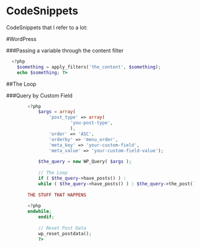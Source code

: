CodeSnippets
============

CodeSnippets that I refer to a lot:

#WordPress

###Passing a variable through the content filter

```php
  <?php 
    $something = apply_filters('the_content', $something);
    echo $something; ?>
```

##The Loop

###Query by Custom Field
```php
    	<?php
		    $args = array( 
		        'post_type' => array(                   
		                'you-post-type',                 
		                ),  
		        'order' => 'ASC',                   
		        'orderby' => 'menu_order',
		        'meta_key' => 'your-custom-field',
		        'meta_value' => 'your-custom-field-value');
		    
		    $the_query = new WP_Query( $args );
		    
		    // The Loop
		    if ( $the_query->have_posts() ) :
		    while ( $the_query->have_posts() ) : $the_query->the_post(); ?>
        
        THE STUFF THAT HAPPENS
        
        <?php
  	    endwhile;
		    endif;
		    
		    // Reset Post Data
		    wp_reset_postdata();
		    ?>

```
